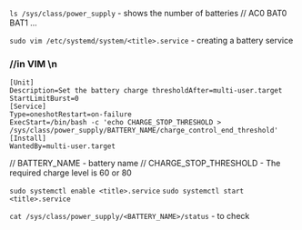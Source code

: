 `ls /sys/class/power_supply` - shows the number of batteries
// AC0 BAT0 BAT1 ...

`sudo vim /etc/systemd/system/<title>.service` - creating a battery service

### //in VIM \n
```
[Unit]
Description=Set the battery charge thresholdAfter=multi-user.target
StartLimitBurst=0
[Service]
Type=oneshotRestart=on-failure
ExecStart=/bin/bash -c 'echo CHARGE_STOP_THRESHOLD > /sys/class/power_supply/BATTERY_NAME/charge_control_end_threshold'
[Install]
WantedBy=multi-user.target
```

// BATTERY_NAME - battery name
// CHARGE_STOP_THRESHOLD - The required charge level is 60 or 80

`sudo systemctl enable <title>.service` 
`sudo systemctl start <title>.service` 

`cat /sys/class/power_supply/<BATTERY_NAME>/status` - to check
